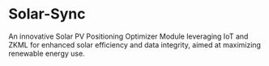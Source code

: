 # Solar-Sync
An innovative Solar PV Positioning Optimizer Module leveraging IoT and ZKML for enhanced solar efficiency and data integrity, aimed at maximizing renewable energy use.
